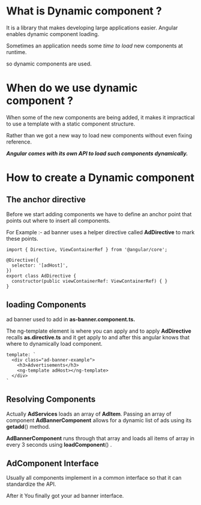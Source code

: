 # What is Dynamic component ?



It is a library that makes developing large applications easier. Angular enables dynamic component loading.

Sometimes an application needs some *time to load* new components at runtime.

so dynamic components are used.

# When do we use dynamic component ?



When some of the new components are being added, it makes it impractical to use a template with a static component structure.

Rather than we got a new way to load new components without even fixing reference.

***Angular comes with its own API to load such components dynamically.***

# How to create a Dynamic component 



## The anchor directive



Before we start adding components we have to define an anchor point that points out where to insert all components.

For Example :- ad banner uses a helper directive called **AdDirective** to mark these points.

```` Code
import { Directive, ViewContainerRef } from '@angular/core';

@Directive({
  selector: '[adHost]',
})
export class AdDirective {
  constructor(public viewContainerRef: ViewContainerRef) { }
}
````



## loading Components



ad banner used to add in **as-banner.component.ts.** 

The ng-template element is where you can apply and to apply **AdDirective** recalls **as.directive.ts** and it get apply to <ng-template> and after this angular knows that where to dynamically load component.



```` code
template: `
  <div class="ad-banner-example">
    <h3>Advertisements</h3>
    <ng-template adHost></ng-template>
  </div>
`
````





##  Resolving Components



Actually **AdServices** loads an array of **AdItem**. Passing an array of component **AdBannerComponent** allows for a dynamic list of ads using its **getadd**() method.

**AdBannerComponent** runs through that array and loads all items of array in every 3 seconds using **loadComponent**() . 



## AdComponent Interface

Usually all components implement in a common interface so that it can standardize the API.



After it You finally got your ad banner interface.